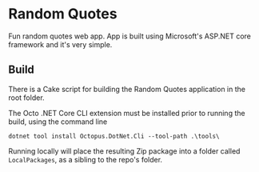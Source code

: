 # Random Quotes
Fun random quotes web app.  App is built using Microsoft's ASP.NET core framework and it's very simple.

## Build

There is a Cake script for building the Random Quotes application in the root folder.

The Octo .NET Core CLI extension must be installed prior to running the build, using the command line

```shell
dotnet tool install Octopus.DotNet.Cli --tool-path .\tools\
```

Running locally will place the resulting Zip package into a folder called `LocalPackages`, as a sibling to the repo's folder.